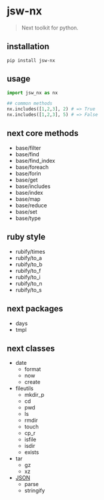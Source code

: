 # jsw-nx
> Next toolkit for python.

## installation
```shell
pip install jsw-nx
```

## usage
```python
import jsw_nx as nx

## common methods
nx.includes([1,2,3], 2) # => True
nx.includes([1,2,3], 5) # => False
```

## next core methods
- base/filter
- base/find
- base/find_index
- base/foreach
- base/forin
- base/get
- base/includes
- base/index
- base/map
- base/reduce
- base/set
- base/type

## ruby style
- rubify/times
- rubify/to_a
- rubify/to_b
- rubify/to_f
- rubify/to_i
- rubify/to_n
- rubify/to_s

## next packages
- days
- tmpl

## next classes
+ date
  - format 
  - now 
  - create
+ fileutils
  - mkdir_p
  - cd
  - pwd
  - ls
  - rmdir
  - touch
  - cp_r
  - isfile
  - isdir
  - exists
+ tar
  - gz
  - xz
+ [JSON](https://js.work/posts/3dc24683e53c4)
  - parse
  - stringify